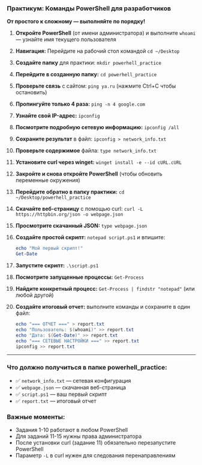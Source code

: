 ### **Практикум: Команды PowerShell для разработчиков**

**От простого к сложному — выполняйте по порядку!**

1.  **Откройте PowerShell** (от имени администратора) и выполните `whoami` — узнайте имя текущего пользователя

2.  **Навигация:** Перейдите на рабочий стол командой `cd ~/Desktop`

3.  **Создайте папку** для практики: `mkdir powerhell_practice`

4.  **Перейдите в созданную папку:** `cd powerhell_practice`

5.  **Проверьте связь** с сайтом: `ping ya.ru` (нажмите Ctrl+C чтобы остановить)

6.  **Пропингуйте только 4 раза:** `ping -n 4 google.com`

7.  **Узнайте свой IP-адрес:** `ipconfig`

8.  **Посмотрите подробную сетевую информацию:** `ipconfig /all`

9.  **Сохраните результат** в файл: `ipconfig > network_info.txt`

10. **Проверьте содержимое** файла: `type network_info.txt`

11. **Установите curl через winget:** `winget install -e --id cURL.cURL`

12. **Закройте и снова откройте PowerShell** (чтобы обновить переменные окружения)

13. **Перейдите обратно в папку практики:** `cd ~/Desktop/powerhell_practice`

14. **Скачайте веб-страницу** с помощью curl: `curl -L https://httpbin.org/json -o webpage.json`

15. **Просмотрите скачанный JSON:** `type webpage.json`

16. **Создайте простой скрипт:** `notepad script.ps1` и впишите:
    ```powershell
    echo "Мой первый скрипт!"
    Get-Date
    ```

17. **Запустите скрипт:** `.\script.ps1`

18. **Посмотрите запущенные процессы:** `Get-Process`

19. **Найдите конкретный процесс:** `Get-Process | findstr "notepad"` (или любой другой)

20. **Создайте итоговый отчет:** выполните команды и сохраните в один файл:
    ```powershell
    echo "=== ОТЧЕТ ===" > report.txt
    echo "Пользователь: $(whoami)" >> report.txt
    echo "Дата: $(Get-Date)" >> report.txt
    echo "=== СЕТЕВЫЕ НАСТРОЙКИ ===" >> report.txt
    ipconfig >> report.txt
    ```

---

### **Что должно получиться в папке powerhell_practice:**

- ✅ `network_info.txt` — сетевая конфигурация
- ✅ `webpage.json` — скачанная веб-страница
- ✅ `script.ps1` — ваш первый скрипт
- ✅ `report.txt` — итоговый отчет

### **Важные моменты:**
- Задания 1-10 работают в любом PowerShell
- Для заданий 11-15 нужны права администратора
- После установки curl (задание 11) обязательно перезапустите PowerShell
- Параметр `-L` в curl нужен для следования перенаправлениям
